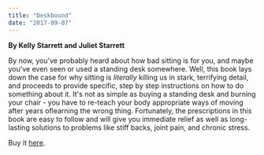 ```yaml
---
title: "Deskbound"
date: "2017-09-07"
---
```


**By Kelly Starrett and Juliet Starrett**

By now, you've probably heard about how bad sitting is for you, and maybe you've even seen or used a standing desk somewhere. Well, this book lays down the case for why sitting is _literally_ killing us in stark, terrifying detail, and proceeds to provide specific, step by step instructions on how to do something about it. It's not as simple as buying a standing desk and burning your chair - you have to re-teach your body appropriate ways of moving after years oflearning the wrong thing. Fortunately, the prescriptions in this book are easy to follow and will give you immediate relief as well as long-lasting solutions to problems like stiff backs, joint pain, and chronic stress. 

Buy it [here](https://smile.amazon.com/Deskbound-Standing-Up-Sitting-World-ebook/dp/B01E1HDJ64/ref=sr_1_1?s=digital-text&ie=UTF8&qid=1504820657&sr=1-1&keywords=deskbound).
